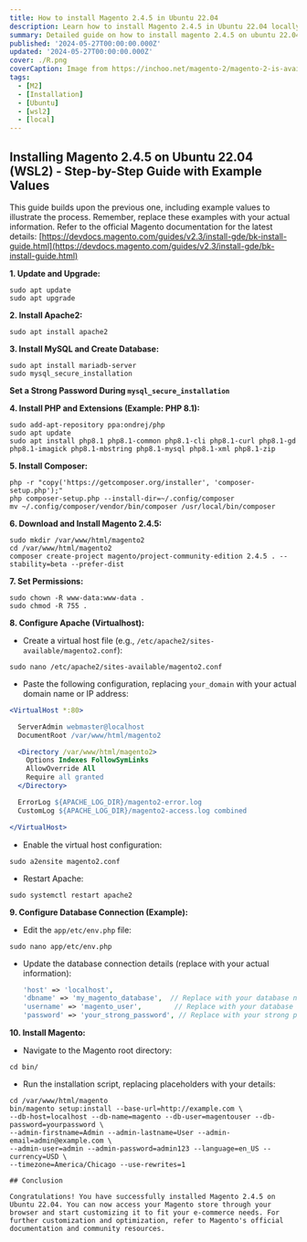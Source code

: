 ```yaml
---
title: How to install Magento 2.4.5 in Ubuntu 22.04
description: Learn how to install Magento 2.4.5 in Ubuntu 22.04 locally (wsl2)
summary: Detailed guide on how to install magento 2.4.5 on ubuntu 22.04 with all the required dependencies.
published: '2024-05-27T00:00:00.000Z'
updated: '2024-05-27T00:00:00.000Z'
cover: ./R.png
coverCaption: Image from https://inchoo.net/magento-2/magento-2-is-available/
tags:
  - [M2]
  - [Installation]
  - [Ubuntu]
  - [wsl2]
  - [local]
---
```


## Installing Magento 2.4.5 on Ubuntu 22.04 (WSL2) - Step-by-Step Guide with Example Values

This guide builds upon the previous one, including example values to illustrate the process. Remember, replace these examples with your actual information. Refer to the official Magento documentation for the latest details: [https://devdocs.magento.com/guides/v2.3/install-gde/bk-install-guide.html](https://devdocs.magento.com/guides/v2.3/install-gde/bk-install-guide.html)

**1. Update and Upgrade:**

```
sudo apt update
sudo apt upgrade
```

**2. Install Apache2:**

```
sudo apt install apache2
```

**3. Install MySQL and Create Database:**

```
sudo apt install mariadb-server
sudo mysql_secure_installation
```

**Set a Strong Password During `mysql_secure_installation`**

**4. Install PHP and Extensions (Example: PHP 8.1):**

```
sudo add-apt-repository ppa:ondrej/php
sudo apt update
sudo apt install php8.1 php8.1-common php8.1-cli php8.1-curl php8.1-gd php8.1-imagick php8.1-mbstring php8.1-mysql php8.1-xml php8.1-zip
```

**5. Install Composer:**

```
php -r "copy('https://getcomposer.org/installer', 'composer-setup.php');"
php composer-setup.php --install-dir=~/.config/composer
mv ~/.config/composer/vendor/bin/composer /usr/local/bin/composer
```

**6. Download and Install Magento 2.4.5:**

```
sudo mkdir /var/www/html/magento2
cd /var/www/html/magento2
composer create-project magento/project-community-edition 2.4.5 . --stability=beta --prefer-dist
```

**7. Set Permissions:**

```
sudo chown -R www-data:www-data .
sudo chmod -R 755 .
```

**8. Configure Apache (Virtualhost):**

  - Create a virtual host file (e.g., `/etc/apache2/sites-available/magento2.conf`):

```
sudo nano /etc/apache2/sites-available/magento2.conf
```

  - Paste the following configuration, replacing `your_domain` with your actual domain name or IP address:

```apache
<VirtualHost *:80>

  ServerAdmin webmaster@localhost
  DocumentRoot /var/www/html/magento2

  <Directory /var/www/html/magento2>
    Options Indexes FollowSymLinks
    AllowOverride All
    Require all granted
  </Directory>

  ErrorLog ${APACHE_LOG_DIR}/magento2-error.log
  CustomLog ${APACHE_LOG_DIR}/magento2-access.log combined

</VirtualHost>
```

  - Enable the virtual host configuration:

```
sudo a2ensite magento2.conf
```

  - Restart Apache:

```
sudo systemctl restart apache2
```

**9. Configure Database Connection (Example):**

  - Edit the `app/etc/env.php` file:

```
sudo nano app/etc/env.php
```

  - Update the database connection details (replace with your actual information):

    ```php
    'host' => 'localhost',
    'dbname' => 'my_magento_database',  // Replace with your database name
    'username' => 'magento_user',        // Replace with your database username
    'password' => 'your_strong_password', // Replace with your strong password
    ```

**10. Install Magento:**

  - Navigate to the Magento root directory:

```
cd bin/
```

  - Run the installation script, replacing placeholders with your details:

```
cd /var/www/html/magento
bin/magento setup:install --base-url=http://example.com \
--db-host=localhost --db-name=magento --db-user=magentouser --db-password=yourpassword \
--admin-firstname=Admin --admin-lastname=User --admin-email=admin@example.com \
--admin-user=admin --admin-password=admin123 --language=en_US --currency=USD \
--timezone=America/Chicago --use-rewrites=1

## Conclusion

Congratulations! You have successfully installed Magento 2.4.5 on Ubuntu 22.04. You can now access your Magento store through your browser and start customizing it to fit your e-commerce needs. For further customization and optimization, refer to Magento's official documentation and community resources.